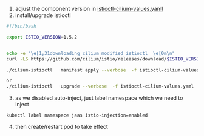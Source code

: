 1. adjust the component version in [istioctl-cilium-values.yaml](istioctl-cilium-values.yaml)
2. install/upgrade istioctl
```sh
#!/bin/bash

export ISTIO_VERSION=1.5.2


echo -e "\e[1;31downloading cilium modified istioctl  \e[0m\n"
curl -LS https://github.com/cilium/istio/releases/download/$ISTIO_VERSION/cilium-istioctl-$ISTIO_VERSION-linux.tar.gz | tar xz

./cilium-istioctl   manifest apply --verbose  -f istioctl-cilium-values.yaml 

or 
./cilium-istioctl   upgrade --verbose  -f istioctl-cilium-values.yaml 
```

3. as we disabled auto-inject, just label namespace which we need to inject
```
kubectl label namespace jaas istio-injection=enabled
```

4. then create/restart pod to take effect